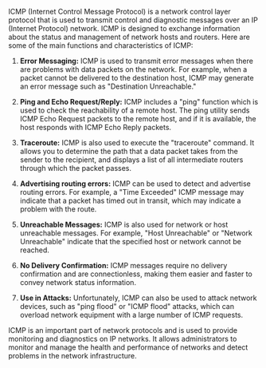 ICMP (Internet Control Message Protocol) is a network control layer protocol that is used to transmit control and diagnostic messages over an IP (Internet Protocol) network. ICMP is designed to exchange information about the status and management of network hosts and routers. Here are some of the main functions and characteristics of ICMP:

1. **Error Messaging:** ICMP is used to transmit error messages when there are problems with data packets on the network. For example, when a packet cannot be delivered to the destination host, ICMP may generate an error message such as "Destination Unreachable."

2. **Ping and Echo Request/Reply:** ICMP includes a "ping" function which is used to check the reachability of a remote host. The ping utility sends ICMP Echo Request packets to the remote host, and if it is available, the host responds with ICMP Echo Reply packets.

3. **Traceroute:** ICMP is also used to execute the "traceroute" command. It allows you to determine the path that a data packet takes from the sender to the recipient, and displays a list of all intermediate routers through which the packet passes.

4. **Advertising routing errors:** ICMP can be used to detect and advertise routing errors. For example, a "Time Exceeded" ICMP message may indicate that a packet has timed out in transit, which may indicate a problem with the route.

5. **Unreachable Messages:** ICMP is also used for network or host unreachable messages. For example, "Host Unreachable" or "Network Unreachable" indicate that the specified host or network cannot be reached.

6. **No Delivery Confirmation:** ICMP messages require no delivery confirmation and are connectionless, making them easier and faster to convey network status information.

7. **Use in Attacks:** Unfortunately, ICMP can also be used to attack network devices, such as "ping flood" or "ICMP flood" attacks, which can overload network equipment with a large number of ICMP requests.

ICMP is an important part of network protocols and is used to provide monitoring and diagnostics on IP networks. It allows administrators to monitor and manage the health and performance of networks and detect problems in the network infrastructure.